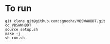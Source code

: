 
# To run

    git clone git@github.com:sgnoohc/VBSWWHBDT.git
    cd VBSWWHBDT
    source setup.sh
    make -j
    sh run.sh
